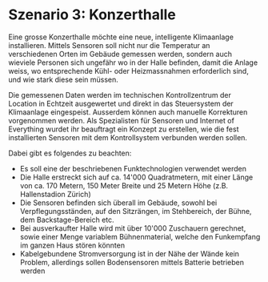 # Szenario 3: Konzerthalle



Eine grosse Konzerthalle möchte eine neue, intelligente Klimaanlage installieren. Mittels Sensoren soll nicht nur die Temperatur an verschiedenen Orten im Gebäude gemessen werden, sondern auch wieviele Personen sich ungefähr wo in der Halle befinden, damit die Anlage weiss, wo entsprechende Kühl- oder Heizmassnahmen erforderlich sind, und wie stark diese sein müssen.

Die gemessenen Daten werden im technischen Kontrollzentrum der Location in Echtzeit ausgewertet und direkt in das Steuersystem der Klimaanlage eingespeist. Ausserdem können auch manuelle Korrekturen vorgenommen werden. Als Spezialisten für Sensoren und Internet of Everything wurdet ihr beauftragt ein Konzept zu erstellen, wie die fest installierten Sensoren mit dem Kontrollsystem verbunden werden sollen.

Dabei gibt es folgendes zu beachten:

* Es soll eine der beschriebenen Funktechnologien verwendet werden
* Die Halle erstreckt sich auf ca. 14'000 Quadratmetern, mit einer Länge von ca. 170 Metern, 150 Meter Breite und 25 Metern Höhe (z.B. Hallenstadion Zürich)
* Die Sensoren befinden sich überall im Gebäude, sowohl bei Verpflegungsständen, auf den Sitzrängen, im Stehbereich, der Bühne, dem Backstage-Bereich etc.
* Bei ausverkaufter Halle wird mit über 10'000 Zuschauern gerechnet, sowie einer Menge variablem Bühnenmaterial, welche den Funkempfang im ganzen Haus stören könnten
* Kabelgebundene Stromversorgung ist in der Nähe der Wände kein Problem, allerdings sollen Bodensensoren mittels Batterie betrieben werden
